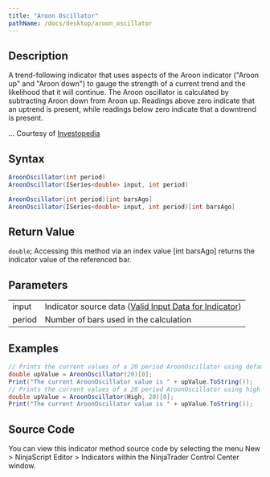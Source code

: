 ```yaml
---
title: "Aroon Oscillator"
pathName: /docs/desktop/aroon_oscillator
---
```


## Description

A trend-following indicator that uses aspects of the Aroon indicator ("Aroon up" and "Aroon down") to gauge the strength of a current trend and the likelihood that it will continue. The Aroon oscillator is calculated by subtracting Aroon down from Aroon up. Readings above zero indicate that an uptrend is present, while readings below zero indicate that a downtrend is present.

... Courtesy of [Investopedia](http://investopedia.com/terms/a/aroonoscillator.asp)

## Syntax

```csharp
AroonOscillator(int period)
AroonOscillator(ISeries<double> input, int period)

AroonOscillator(int period)[int barsAgo]
AroonOscillator(ISeries<double> input, int period)[int barsAgo]
```

## Return Value

`double`; Accessing this method via an index value [int barsAgo] returns the indicator value of the referenced bar.

## Parameters

|  |  |
| --- | --- |
| input | Indicator source data ([Valid Input Data for Indicator](/docs/desktop/valid_input_data_for_indicator)) |
| period | Number of bars used in the calculation |

## Examples

```csharp
// Prints the current values of a 20 period AroonOscillator using default price type
double upValue = AroonOscillator(20)[0];
Print("The current AroonOscillator value is " + upValue.ToString());
// Prints the current values of a 20 period AroonOscillator using high price type
double upValue = AroonOscillator(High, 20)[0];
Print("The current AroonOscillator value is " + upValue.ToString());
```

## Source Code

You can view this indicator method source code by selecting the menu New > NinjaScript Editor > Indicators within the NinjaTrader Control Center window.

